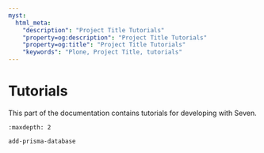```yaml
---
myst:
  html_meta:
    "description": "Project Title Tutorials"
    "property=og:description": "Project Title Tutorials"
    "property=og:title": "Project Title Tutorials"
    "keywords": "Plone, Project Title, tutorials"
---
```


# Tutorials

This part of the documentation contains tutorials for developing with Seven.

```{toctree}
:maxdepth: 2

add-prisma-database
```
